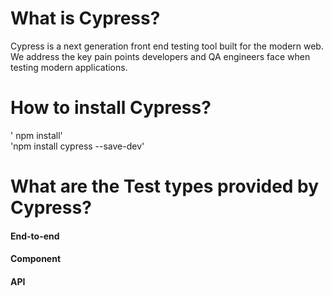 # What is Cypress?
 Cypress is a next generation front end testing tool built for the modern web. We address the key pain points developers and QA engineers face when testing modern applications.
# How to install Cypress?
' npm install'                                         
'npm install cypress --save-dev'
# What are the Test types provided by Cypress?
#### End-to-end
#### Component
#### API



